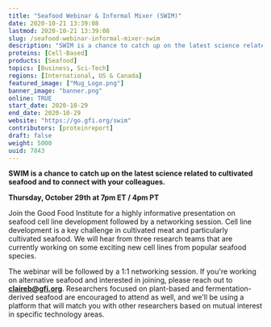 ```yaml
---
title: "Seafood Webinar & Informal Mixer (SWIM)"
date: 2020-10-21 13:39:08
lastmod: 2020-10-21 13:39:08
slug: /seafood-webinar-informal-mixer-swim
description: "SWIM is a chance to catch up on the latest science related to cultivated seafood and to connect with your colleagues.Thursday, October 29th at 7pm ET / 4pm PTJoin the Good Food Institute for a highly informative presentation on seafood cell line development followed by a networking session. Cell line development is a key challenge in cultivated meat and particularly cultivated seafood. We will hear from three research teams that are currently working on some exciting new cell lines from popular seafood species."
proteins: [Cell-Based]
products: [Seafood]
topics: [Business, Sci-Tech]
regions: [International, US & Canada]
featured_image: ["Mug_Logo.png"]
banner_image: "banner.png"
online: TRUE
start_date: 2020-10-29
end_date: 2020-10-29
website: "https://go.gfi.org/swim"
contributors: [proteinreport]
draft: false
weight: 5000
uuid: 7843
---
```

<p><strong>SWIM is a chance to catch up on the latest science related to cultivated seafood and to connect with your colleagues.</strong></p>
<p><strong>Thursday, October 29th at 7pm ET / 4pm PT</strong></p>
<p>Join the Good Food Institute for a highly informative presentation on seafood cell line development followed by a networking session. Cell line development is a key challenge in cultivated meat and particularly cultivated seafood. We will hear from three research teams that are currently working on some exciting new cell lines from popular seafood species.</p>
<p>The webinar will be followed by a 1:1 networking session. If you're working on alternative seafood and interested in joining, please reach out to <a href="mailto:claireb@gfi.org"><strong>claireb@gfi.org</strong></a>. Researchers focused on plant-based and fermentation-derived seafood are encouraged to attend as well, and we'll be using a platform that will match you with other researchers based on mutual interest in specific technology areas.</p>
